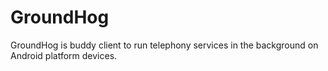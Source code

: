 # GroundHog

GroundHog is buddy client to run telephony services in the background on Android platform devices.